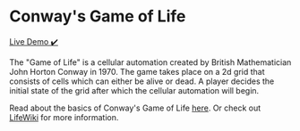 # Conway's Game of Life

[Live Demo ✔️](https://briancurrie.github.io/GameOfLife/)

The "Game of Life" is a cellular automation created by British Mathematician John Horton Conway in 1970. The game takes place on a 2d grid that consists of cells which can either be alive or dead. A player decides the initial state of the grid after which the cellular automation will begin. 

Read about the basics of Conway's Game of Life [here](https://en.wikipedia.org/wiki/Conway%27s_Game_of_Life).
Or check out [LifeWiki](https://conwaylife.com/wiki/Main_Page) for more information.
